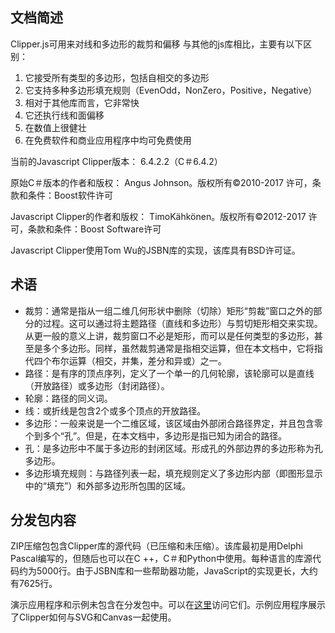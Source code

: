 ## 文档简述

Clipper.js可用来对线和多边形的裁剪和偏移
与其他的js库相比，主要有以下区别：

1. 它接受所有类型的多边形，包括自相交的多边形
2. 它支持多种多边形填充规则（EvenOdd，NonZero，Positive，Negative）
3. 相对于其他库而言，它非常快
4. 它还执行线和面偏移
5. 在数值上很健壮
6. 在免费软件和商业应用程序中均可免费使用

当前的Javascript Clipper版本： 6.4.2.2（C＃6.4.2）

原始C＃版本的作者和版权：
Angus Johnson。版权所有©2010-2017
许可，条款和条件：Boost软件许可

Javascript Clipper的作者和版权：
TimoKähkönen。版权所有©2012-2017
许可，条款和条件：Boost Software许可

Javascript Clipper使用Tom Wu的JSBN库的实现，该库具有BSD许可证。

## 术语

- 裁剪：通常是指从一组二维几何形状中删除（切除）矩形“剪裁”窗口之外的部分的过程。这可以通过将主题路径（直线和多边形）与剪切矩形相交来实现。从更一般的意义上讲，裁剪窗口不必是矩形，而可以是任何类型的多边形，甚至是多个多边形。同样，虽然裁剪通常是指相交运算，但在本文档中，它将指代四个布尔运算（相交，并集，差分和异或）之一。
- 路径：是有序的顶点序列，定义了一个单一的几何轮廓，该轮廓可以是直线（开放路径）或多边形（封闭路径）。
- 轮廓：路径的同义词。
- 线：或折线是包含2个或多个顶点的开放路径。
- 多边形：一般来说是一个二维区域，该区域由外部闭合路径界定，并且包含零个到多个“孔”。但是，在本文档中，多边形是指已知为闭合的路径。
- 孔：是多边形中不属于多边形的封闭区域。形成孔的外部边界的多边形称为孔多边形。
- 多边形填充规则：与路径列表一起，填充规则定义了多边形内部（即图形显示中的“填充”）和外部多边形所包围的区域。

## 分发包内容

ZIP压缩包包含Clipper库的源代码（已压缩和未压缩）。该库最初是用Delphi Pascal编写的，但随后也可以在C ++，C＃和Python中使用。每种语言的库源代码约为5000行。由于JSBN库和一些帮助器功能，JavaScript的实现更长，大约有7625行。

演示应用程序和示例未包含在分发包中。可以在[这里](http://jsclipper.sourceforge.net/6.4.2.2/)访问它们。示例应用程序展示了Clipper如何与SVG和Canvas一起使用。
